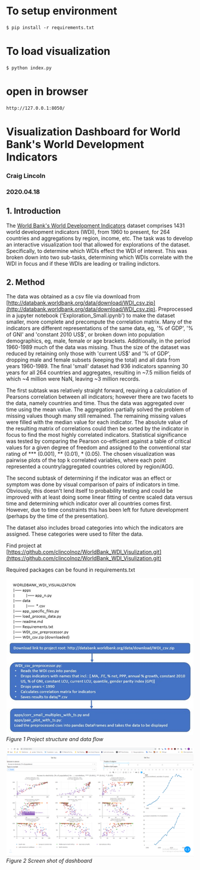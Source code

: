 # To setup environment
    $ pip install -r requirements.txt

# To load visualization
    $ python index.py

# open in browser
    http://127.0.0.1:8050/

# Visualization Dashboard for World Bank's World Development Indicators
### Craig Lincoln
### 2020.04.18

## 1. Introduction
The [World Bank's World Development Indicators](http://datatopics.worldbank.org/world-development-indicators/) dataset comprises 1431 world development indicators (WDI), from 1960 to present, for 264 countries and aggregations by region, income, etc. The task was to develop an interactive visualization tool that allowed for explorations of the dataset. Specifically, to determine which WDIs effect the WDI of interest. This was broken down into two sub-tasks, determining which WDIs correlate with the WDI in focus and if these WDIs are leading or trailing indictors.

## 2. Method
The data was obtained as a csv file via download from [http://databank.worldbank.org/data/download/WDI_csv.zip](http://databank.worldbank.org/data/download/WDI_csv.zip). Preprocessed in a jupyter notebook ('Exploration_Small.ipynb') to make the dataset smaller, more complete and precompute the correlation matrix. Many of the indicators are different representations of the same data, eg, '% of GDP', '% of GNI' and 'constant 2010 US$', or broken down into population demographics, eg, male, female or age brackets. Additionally, in the period 1960-1989 much of the data was missing. Thus the size of the dataset was reduced by retaining only those with 'current US\$' and '% of GDP', dropping male and female subsets (keeping the total) and all data from years 1960-1989. The final 'small' dataset had 936 indicators spanning 30 years for all 264 countries and aggregates, resulting in ~7.5 million fields of which ~4 million were NaN, leaving ~3 million records.

The first subtask was relatively straight forward, requiring a calculation of Pearsons correlation between all indicators; however there are two facets to the data, namely countries and time. Thus the data was aggregated over time using the mean value. The aggregation partially solved the problem of missing values though many still remained. The remaining missing values were filled with the median value for each indicator. The absolute value of the resulting matrix of correlations could then be sorted by the indicator in focus to find the most highly correlated indicators. Statistical significance was tested by comparing the Pearson co-efficient against a table of critical values for a given degree of freedom and assigned to the conventional star rating of *** (0.001), ** (0.01), * (0.05). The chosen visualization was pairwise plots of the top k correlated variables, where each point represented a country/aggregated countries colored by region/AGG.

The second subtask of determining if the indicator was an effect or symptom was done by visual comparison of pairs of indicators in time. Obviously, this doesn't lend itself to probability testing and could be improved with at least doing some linear fitting of centre scaled data versus time and determining which indicator over all countries comes first. However, due to time constraints this has been left for future development (perhaps by the time of the presentation).

The dataset also includes broad categories into which the indicators are assigned. These categories were used to filter the data.

Find project at [https://github.com/clincolnoz/WorldBank_WDI_Visulization.git](https://github.com/clincolnoz/WorldBank_WDI_Visulization.git)

Required packages can be found in requirements.txt

![](figures/DataFlow.jpg)
*Figure 1 Project structure and data flow*

![](figures/Dashboard.png)
*Figure 2 Screen shot of dashboard*